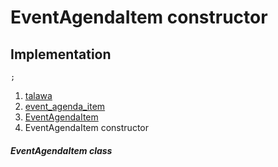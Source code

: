 
<div>

# EventAgendaItem constructor

</div>






## Implementation

``` language-dart
;
```







1.  [talawa](../../index.md)
2.  [event_agenda_item](../../models_events_event_agenda_item/)
3.  [EventAgendaItem](../../models_events_event_agenda_item/EventAgendaItem-class.md)
4.  EventAgendaItem constructor

##### EventAgendaItem class







